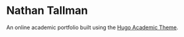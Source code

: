 # Nathan Tallman
An online academic portfolio built using the [Hugo Academic Theme](https://github.com/wowchemy/starter-hugo-academic).

